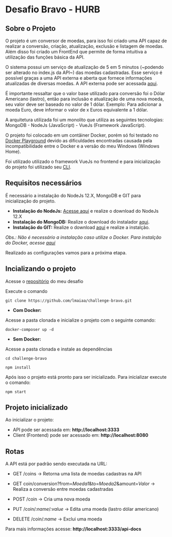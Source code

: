 # Desafio Bravo - HURB

## Sobre o Projeto
O projeto é um conversor de moedas, para isso foi criado uma API capaz de realizar a conversão, criação, atualização, exclusão e listagem de moedas. Além disso foi criado um FrontEnd que permite de forma intuitiva a utilização das funções básica da API.

O sistema possui um serviço de atualização de 5 em 5 minutos (~podendo ser alterado no index.js da API~) das moedas cadastradas. Esse serviço é possível graças a uma API externa e aberta que fornece informações atualizadas de diversas moedas. A API externa pode ser acessada [aqui](https://economia.awesomeapi.com.br).

É importante ressaltar que o valor base utilizado para conversão foi o Dólar Americano (lastro), então para inclusão e atualização de uma nova moeda, seu valor deve ser baseado no valor de 1 dólar. Exemplo: Para adicionar a moeda Euro, deve informar o valor de x Euros equivalente a 1 dólar.

A arquitetura utilizada foi um monolito que utiliza as seguintes tecnologias: MongoDB - NodeJs (JavaScript) - VueJs (Framework JavaScript).

O projeto foi colocado em um contâiner Docker, porém só foi testado no [Docker Playground](https://labs.play-with-docker.com/) devido as dificuldades encontradas causada pela incompatibilidade entre o Docker e a versão do meu Windows (Windows Home).

Foi utilizado utilizado o framework VueJs no frontend e para inicialização do projeto foi utilizado seu [CLI](https://cli.vuejs.org/).

## Requisitos necessários

É necessário a instalação do NodeJs 12.X, MongoDB e GIT para inicialização do projeto.

-   **Instalação do NodeJs:** [Acesse aqui](https://nodejs.org/en/download/) e realize o download do NodeJs 12.X
-   **Instalação do MongoDB:** Realize o download do instalador [aqui](https://www.mongodb.com/try/download/community).
-   **Instalação do GIT:** Realize o download [aqui](https://git-scm.com/downloads) e realize a instalção.

*Obs.: Não é necessário a instalação caso utilize o Docker. Para instalção do Docker, acesse [aqui](https://www.docker.com/products/docker-desktop)*

Realizado as configurações vamos para a próxima etapa.

## Incializando o projeto

Acesse o [repositório](https://github.com/lmaiaa/challenge-bravo) do meu desafio

Execute o comando

```
git clone https://github.com/lmaiaa/challenge-bravo.git
```
- **Com Docker:**

Acesse a pasta clonada e inicialize o projeto com o seguinte comando:
```
docker-composer up -d
```

- **Sem Docker:**

Acesse a pasta clonada e instale as dependências

```
cd challenge-bravo

npm install
```

Após isso o projeto está pronto para ser inicializado.
Para inicializar execute o comando:

```
npm start
```
## Projeto inicializado

Ao inicializar o projeto:
- API pode ser acessada em: **http://localhost:3333**
- Client (Frontend) pode ser acessado em: **http://localhost:8080**

## Rotas

A API está por padrão sendo executada na URL: 

-   GET /coins   -> Retorna uma lista de moedas cadastras na API

-   GET coin/conversion?from=*Moeda1*&to=*Moeda2*&amount=*Valor*  -> Realiza a conversão entre moedas cadastradas
-   POST /coin  -> Cria uma nova moeda
-   PUT /coin/*:name*/*:value*  -> Edita uma moeda (lastro dólar americano)
-   DELETE /coin/*:name*  -> Exclui uma moeda

Para mais informações acesse: **http://localhost:3333/api-docs**

